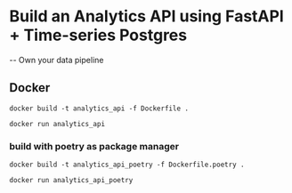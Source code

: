 # Build an Analytics API using FastAPI + Time-series Postgres

--
Own your data pipeline

## Docker

`docker build -t analytics_api -f Dockerfile .`

`docker run analytics_api`

### build with poetry as package manager
`docker build -t analytics_api_poetry -f Dockerfile.poetry .`

`docker run analytics_api_poetry`